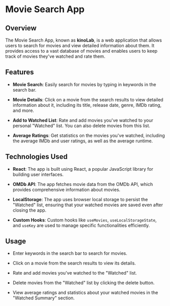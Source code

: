 # Movie Search App

## Overview

The Movie Search App, known as **kinoLab**, is a web application that allows users to search for movies and view detailed information about them. It provides access to a vast database of movies and enables users to keep track of movies they've watched and rate them.

## Features

- **Movie Search**: Easily search for movies by typing in keywords in the search bar.

- **Movie Details**: Click on a movie from the search results to view detailed information about it, including its title, release date, genre, IMDb rating, and more.

- **Add to Watched List**: Rate and add movies you've watched to your personal "Watched" list. You can also delete movies from this list.

- **Average Ratings**: Get statistics on the movies you've watched, including the average IMDb and user ratings, as well as the average runtime.

## Technologies Used

- **React**: The app is built using React, a popular JavaScript library for building user interfaces.

- **OMDb API**: The app fetches movie data from the OMDb API, which provides comprehensive information about movies.

- **LocalStorage**: The app uses browser local storage to persist the "Watched" list, ensuring that your watched movies are saved even after closing the app.

- **Custom Hooks**: Custom hooks like `useMovies`, `useLocalStorageState`, and `useKey` are used to manage specific functionalities efficiently.

## Usage

- Enter keywords in the search bar to search for movies.

- Click on a movie from the search results to view its details.

- Rate and add movies you've watched to the "Watched" list.

- Delete movies from the "Watched" list by clicking the delete button.

- View average ratings and statistics about your watched movies in the "Watched Summary" section.
